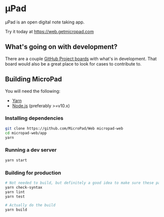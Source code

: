 # µPad

µPad is an open digital note taking app.

Try it today at https://web.getmicropad.com

## What's going on with development?
There are a couple [GitHub Project boards](https://github.com/MicroPad/Web/projects) with what's in development. That board would also be a great place to look for cases to contribute to.

## Building MicroPad
You will need the following:  
- [Yarn](https://yarnpkg.com/lang/en/)
- [Node.js](https://nodejs.org/en/) (preferably >=v10.x)

### Installing dependencies
```bash
git clone https://github.com/MicroPad/Web micropad-web
cd micropad-web/app
yarn
```

### Running a dev server
```bash
yarn start
```
### Building for production
```bash
# Not needed to build, but definitely a good idea to make sure these pass
yarn check-syntax
yarn lint
yarn test

# Actually do the build
yarn build
```
